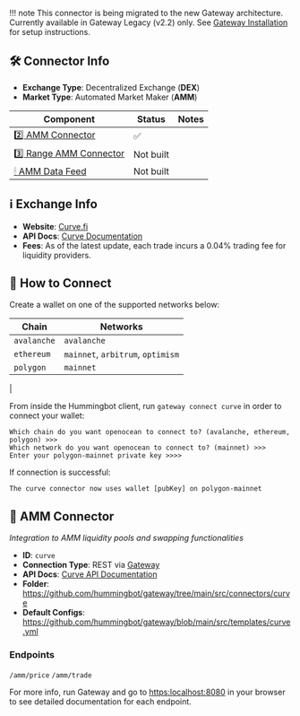 
!!! note
    This connector is being migrated to the new Gateway architecture. Currently available in Gateway Legacy (v2.2) only. See [Gateway Installation](/gateway/installation) for setup instructions.


## 🛠 Connector Info

- **Exchange Type**: Decentralized Exchange (**DEX**)
- **Market Type**: Automated Market Maker (**AMM**)

| Component | Status | Notes | 
| --------- | ------ | ----- |
| [2️⃣ AMM Connector](#2-amm-connector) | ✅ |
| [3️⃣ Range AMM Connector](#3-range-amm-connector) | Not built |
| [🕯 AMM Data Feed](#amm-data-feed) | Not built |

## ℹ️ Exchange Info

- **Website**: [Curve.fi](https://curve.fi)
- **API Docs**: [Curve Documentation](https://docs.curve.fi)
- **Fees**: As of the latest update, each trade incurs a 0.04% trading fee for liquidity providers.


## 🔑 How to Connect

Create a wallet on one of the supported networks below:


| Chain | Networks | 
| ----- | -------- |
| `avalanche` | `avalanche` 
| `ethereum` | `mainnet`, `arbitrum`, `optimism`
| `polygon` | `mainnet` 
|

From inside the Hummingbot client, run `gateway connect curve` in order to connect your wallet:
 
```
Which chain do you want openocean to connect to? (avalanche, ethereum, polygon) >>>
Which network do you want openocean to connect to? (mainnet) >>>
Enter your polygon-mainnet private key >>>>
```

If connection is successful:

```
The curve connector now uses wallet [pubKey] on polygon-mainnet
```


## 🔀 AMM Connector
*Integration to AMM liquidity pools and swapping functionalities*

- **ID**: `curve`
- **Connection Type**: REST via [Gateway](/gateway)
- **API Docs**: [Curve API Documentation](https://docs.curve.fi)
- **Folder**: <https://github.com/hummingbot/gateway/tree/main/src/connectors/curve>
- **Default Configs**: <https://github.com/hummingbot/gateway/blob/main/src/templates/curve.yml>

### Endpoints

`/amm/price`
`/amm/trade`

For more info, run Gateway and go to <https:localhost:8080> in your browser to see detailed documentation for each endpoint.